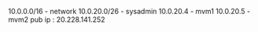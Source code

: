 
10.0.0.0/16 - network
10.0.20.0/26 - sysadmin
10.0.20.4 - mvm1
10.0.20.5 - mvm2
pub ip : 20.228.141.252